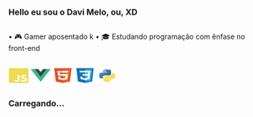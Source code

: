 ### Hello eu sou o Davi Melo, ou, XD 

##

• 🎮 Gamer aposentado k
• 🎓 Estudando programação com ênfase no front-end

<div style="display: inline_block"><br>
  <img align="center" alt="davi-Js" height="30" width="40" src="https://raw.githubusercontent.com/devicons/devicon/master/icons/javascript/javascript-plain.svg">
  <img align="center" alt="davi-React" height="30" width="40" src="https://raw.githubusercontent.com/devicons/devicon/master/icons/vuejs/vuejs-original.svg">
  <img align="center" alt="davi-HTML" height="30" width="40" src="https://raw.githubusercontent.com/devicons/devicon/master/icons/html5/html5-original.svg">
  <img align="center" alt="davi-CSS" height="30" width="40" src="https://raw.githubusercontent.com/devicons/devicon/master/icons/css3/css3-original.svg">
  <img align="center" alt="davi-Python" height="30" width="40" src="https://raw.githubusercontent.com/devicons/devicon/master/icons/python/python-original.svg">
</div>

##
### Carregando...








